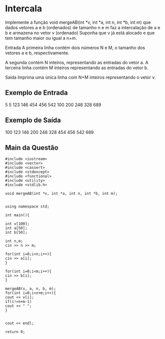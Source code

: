 <h1>Intercala</h1>
Implemente a função void mergeAB(int *v, int *a, int n, int *b, int m) que dados vetores a e b (ordenados) de tamanho n e m faz a intercalação de a e b e armazena no vetor v (ordenado) Suponha que v já está alocado e que tem tamanho maior ou igual a n+m. 

Entrada
A primeira linha contém dois números N e M, o tamanho dos vetores a e b, respectivamente.

A segunda contém N inteiros, representando as entradas do vetor a. A terceira linha contém M inteiros representando as entradas do vetor b.

Saída
Imprima uma única linha com N+M inteiros representando o vetor v.

<h2>Exemplo de Entrada</h2>

5 5
123 146 454 456 542 
100 200 248 328 689 

<h2>Exemplo de Saída</h2>

100 123 146 200 248 328 454 456 542 689

<h2>Main da Questão</h2>

```
#include <iostream>
#include <vector>
#include <cassert>
#include <stdexcept>
#include <functional>
#include <utility>
#include <stdlib.h>

void mergeAB(int *v, int *a, int n, int *b, int m);


using namespace std;

int main(){

int v[100];
int a[50];
int b[50];

int n,m;
cin >> n >> m;

for(int i=0;i<n;i++){
cin >> a[i];
}

for(int i=0;i<m;i++){
cin >> b[i];
}

mergeAB(v, a, n, b, m);
for(int i=0;i<n+m;i++){
cout << v[i];
if(i!=n+m-1)
cout << " ";
}


cout << endl;

return 0;
```